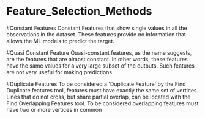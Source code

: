 # Feature_Selection_Methods

#Constant Features
Constant Features that show single values in all the observations in the dataset. These features provide no information that allows the ML models to predict the target.

#Quasi Constant Feature
Quasi-constant features, as the name suggests, are the features that are almost constant. In other words, these features have the same values for a very large subset of the outputs. Such features are not very useful for making predictions

#Duplicate Features
To be considered a 'Duplicate Feature' by the Find Duplicate features tool, features must have exactly the same set of vertices. Lines that do not cross, but share partial overlap, can be located with the Find Overlapping Features tool. To be considered overlapping features must have two or more vertices in common
